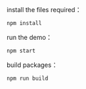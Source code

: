 install the files required：
```
npm install
```

run the demo：
```
npm start
```

build packages：
```
npm run build
```